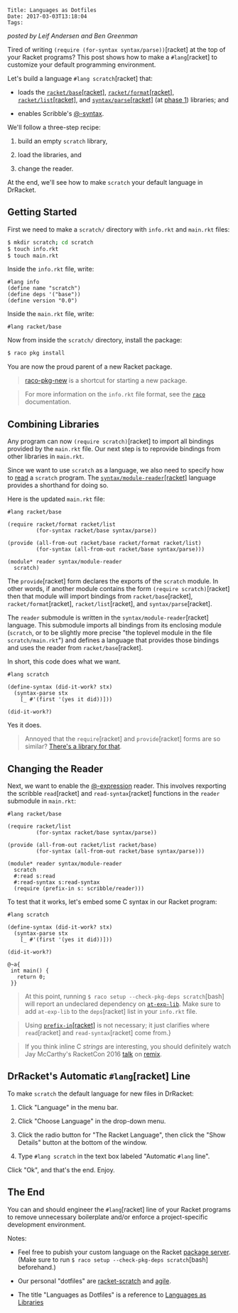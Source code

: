     Title: Languages as Dotfiles
    Date: 2017-03-03T13:18:04
    Tags:

*posted by Leif Andersen and Ben Greenman*

Tired of writing `(require (for-syntax syntax/parse))`[racket] at the top of your
Racket programs?
This post shows how to make a `#lang`[racket] to customize your default programming
environment.

<!-- more -->

Let's build a language `#lang scratch`[racket] that:

* loads the [`racket/base`[racket]](http://docs.racket-lang.org/reference/index.html),
  [`racket/format`[racket]](http://docs.racket-lang.org/reference/strings.html#%28mod-path._racket%2Fformat%29),
  [`racket/list`[racket]](http://docs.racket-lang.org/reference/pairs.html#%28mod-path._racket%2Flist%29), and
  [`syntax/parse`[racket]](http://docs.racket-lang.org/syntax/stxparse.html)
  (at [phase 1](http://docs.racket-lang.org/guide/phases.html))
  libraries; and

* enables Scribble's [@-syntax](http://docs.racket-lang.org/scribble/reader.html).

We'll follow a three-step recipe:

1. build an empty `scratch` library,

2. load the libraries, and

3. change the reader.

At the end, we'll see how to make `scratch` your default language in
DrRacket.


## Getting Started

First we need to make a `scratch/` directory with `info.rkt` and `main.rkt` files:

```bash
$ mkdir scratch; cd scratch
$ touch info.rkt
$ touch main.rkt
```

Inside the `info.rkt` file, write:

```racket
#lang info
(define name "scratch")
(define deps '("base"))
(define version "0.0")
```

Inside the `main.rkt` file, write:

```racket
#lang racket/base
```

Now from inside the `scratch/` directory, install the package:

```bash
$ raco pkg install
```

You are now the proud parent of a new Racket package.

> [raco-pkg-new](http://docs.racket-lang.org/pkg/cmdline.html#%28part._raco-pkg-new%29) is a shortcut for starting a new package.

> For more information on the `info.rkt` file format, see the
> [`raco`](http://docs.racket-lang.org/raco/info_rkt.html) documentation.

## Combining Libraries

Any program can now `(require scratch)`[racket] to import all bindings provided
by the `main.rkt` file.
Our next step is to reprovide bindings from other libraries in `main.rkt`.

Since we want to use `scratch` as a language, we also need to specify how to
[read](http://docs.racket-lang.org/reference/Reading.html#%28def._%28%28quote._~23~25kernel%29._read%29%29)
a `scratch` program.
The [`syntax/module-reader`[racket]](http://docs.racket-lang.org/syntax/reader-helpers.html#%28mod-path._syntax%2Fmodule-reader%29)
language provides a shorthand for doing so.

Here is the updated `main.rkt` file:

```racket
#lang racket/base

(require racket/format racket/list
         (for-syntax racket/base syntax/parse))

(provide (all-from-out racket/base racket/format racket/list)
         (for-syntax (all-from-out racket/base syntax/parse)))

(module* reader syntax/module-reader
  scratch)
```


The `provide`[racket] form declares the exports of the `scratch` module.
In other words, if another module contains the form `(require scratch)`[racket]
then that module will import bindings from `racket/base`[racket],
`racket/format`[racket], `racket/list`[racket], and `syntax/parse`[racket].

The `reader` submodule is written in the `syntax/module-reader`[racket]
language.
This submodule imports all bindings from its enclosing module
(`scratch`, or to be slightly more precise "the toplevel module in the
file `scratch/main.rkt`") and defines a language that provides those
bindings and uses the reader from `racket/base`[racket].

In short, this code does what we want.

```racket
#lang scratch

(define-syntax (did-it-work? stx)
  (syntax-parse stx
    [_ #'(first '(yes it did))]))

(did-it-work?)
```

Yes it does.

> Annoyed that the `require`[racket] and `provide`[racket] forms are so
> similar? [There's a library for that](http://docs.racket-lang.org/reprovide/index.html).


## Changing the Reader

Next, we want to enable the
[@-expression](http://docs.racket-lang.org/scribble/reader-internals.html#%28mod-path._scribble%2Freader%29)
reader.
This involves rexporting the scribble `read`[racket] and `read-syntax`[racket]
functions in the `reader` submodule in `main.rkt`:

```racket
#lang racket/base

(require racket/list
         (for-syntax racket/base syntax/parse))

(provide (all-from-out racket/list racket/base)
         (for-syntax (all-from-out racket/base syntax/parse)))

(module* reader syntax/module-reader
  scratch
  #:read s:read
  #:read-syntax s:read-syntax
  (require (prefix-in s: scribble/reader)))
```

To test that it works, let's embed some C syntax in our Racket program:

```racket
#lang scratch

(define-syntax (did-it-work? stx)
  (syntax-parse stx
    [_ #'(first '(yes it did))]))

(did-it-work?)

@~a{
 int main() {
   return 0;
 }}
```

> At this point, running `$ raco setup --check-pkg-deps scratch`[bash] will
> report an undeclared dependency on [`at-exp-lib`](http://docs.racket-lang.org/scribble/reader-internals.html#%28mod-path._at-exp%29).
> Make sure to add `at-exp-lib` to the `deps`[racket] list in your
> `info.rkt` file.

> Using [`prefix-in`[racket]](http://docs.racket-lang.org/reference/require.html#%28form._%28%28lib._racket%2Fprivate%2Fbase..rkt%29._prefix-in%29%29)
> is not necessary; it just clarifies where
> `read`[racket] and `read-syntax`[racket] come from.}

> If you think inline C _strings_ are interesting, you should
> definitely watch Jay McCarthy's RacketCon 2016
> [talk](https://www.youtube.com/watch?v=r1kE3R26dK0) on
> [remix](https://github.com/jeapostrophe/remix).


## DrRacket's Automatic `#lang`[racket] Line

To make `scratch` the default language for new files in DrRacket:

1. Click "Language" in the menu bar.

2. Click "Choose Language" in the drop-down menu.

3. Click the radio button for "The Racket Language", then click the "Show Details" button at the bottom of the window.

4. Type `#lang scratch` in the text box labeled "Automatic `#lang` line".

Click "Ok", and that's the end. Enjoy.


## The End

You can and should engineer the `#lang`[racket] line of your Racket programs to
remove unnecessary boilerplate and/or enforce a project-specific development
environment.

Notes:

* Feel free to pubish your custom language on the Racket
  [package server](https://pkgn.racket-lang.org).
  (Make sure to run `$ raco setup --check-pkg-deps scratch`[bash] beforehand.)

* Our personal "dotfiles" are
  [racket-scratch](https://github.com/LeifAndersen/racket-scratch)
  and [agile](https://github.com/bennn/agile).

* The title "Languages as Dotfiles" is a reference to
  [Languages as Libraries](/2011/03/languages-as-libraries-pldi-2011.html)


